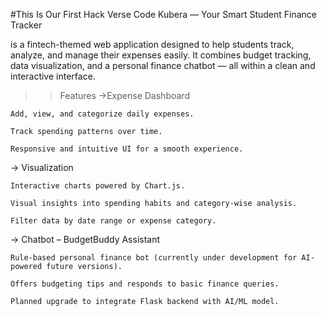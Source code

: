 #This Is Our First Hack Verse Code 
Kubera — Your Smart Student Finance Tracker

 is a fintech-themed web application designed to help students track, analyze, and manage their expenses easily.
It combines budget tracking, data visualization, and a personal finance chatbot — all within a clean and interactive interface.

>> Features
->Expense Dashboard

    Add, view, and categorize daily expenses.

    Track spending patterns over time.

    Responsive and intuitive UI for a smooth experience.

-> Visualization

    Interactive charts powered by Chart.js.

    Visual insights into spending habits and category-wise analysis.

    Filter data by date range or expense category.

-> Chatbot – BudgetBuddy Assistant

    Rule-based personal finance bot (currently under development for AI-powered future versions).

    Offers budgeting tips and responds to basic finance queries.

    Planned upgrade to integrate Flask backend with AI/ML model.